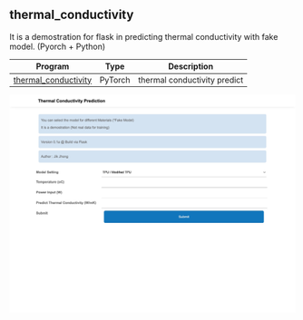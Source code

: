 thermal_conductivity
-
It is a demostration for flask in predicting thermal conductivity with fake model.
(Pyorch + Python)

| Program | Type | Description |
|-------|-------|-------|
| [thermal_conductivity](https://github.com/JIK-JHONG/side_project/blob/main/thermal_conductivity/app.py) | PyTorch | thermal conductivity predict|


![Original](https://github.com/JIK-JHONG/side_project/blob/main/thermal_conductivity/demo.jpeg) 
